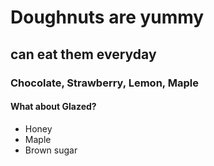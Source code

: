 # Doughnuts are yummy

## can eat them everyday 

### Chocolate, Strawberry, Lemon, Maple

#### What about Glazed?

* Honey
* Maple
* Brown sugar
